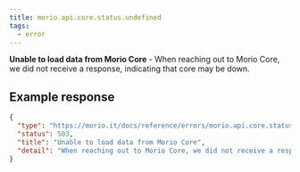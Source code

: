 ```yaml
---
title: morio.api.core.status.undefined
tags:
  - error
---
```


<!-- MORIO_AUTO_GENERATED_CONTENT_STARTS - Manual changes made below will be overwritten -->

**Unable to load data from Morio Core** - When reaching out to Morio Core, we did not receive a response, indicating that core may be down.

<!-- MORIO_AUTO_GENERATED_CONTENT_ENDS - Manual changes made above will be overwritten -->

<!-- MORIO_AUTO_GENERATED_CONTENT_STARTS - Manual changes made below will be overwritten -->

## Example response

```json
{
  "type": "https://morio.it/docs/reference/errors/morio.api.core.status.undefined",
  "status": 503,
  "title": "Unable to load data from Morio Core",
  "detail": "When reaching out to Morio Core, we did not receive a response, idicating that core may be down."
}
```

<!-- MORIO_AUTO_GENERATED_CONTENT_ENDS - Manual changes made above will be overwritten -->
